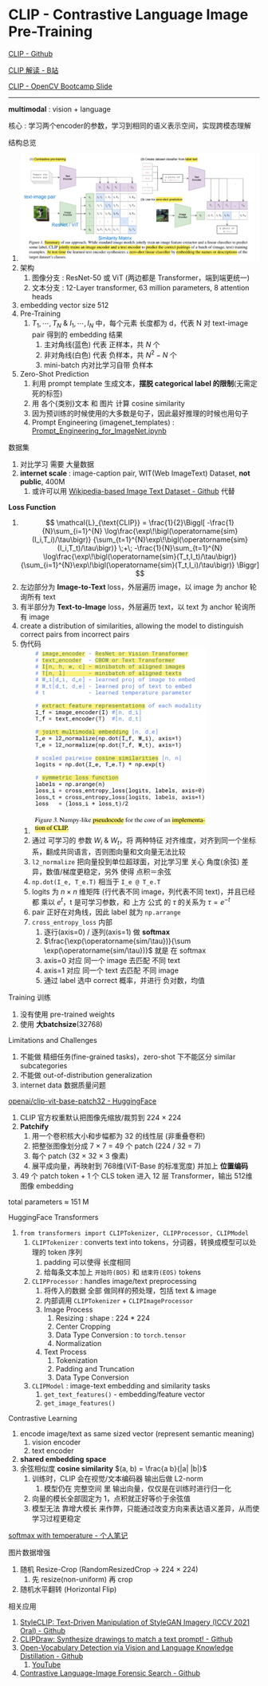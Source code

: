 # CLIP - Contrastive Language Image Pre-Training

[CLIP - Github](https://github.com/openai/CLIP)

[CLIP 解读 - B站](https://www.bilibili.com/video/BV1SL4y1s7LQ)

[CLIP - OpenCV Bootcamp Slide](./OpenCV-Bootcamp_CLIP_Internals_and_Architecture.pdf)

---

**multimodal** : vision + language

核心 : 学习两个encoder的参数，学习到相同的语义表示空间，实现跨模态理解

结构总览
1. <img src="Pics/clip002.png">
2. 架构
   1. 图像分支 : ResNet-50 或 ViT (两边都是 Transformer，端到端更统一)
   2. 文本分支 : 12-Layer transformer, 63 million parameters, 8 attention heads
3. embedding vector size 512
4. Pre-Training
   1. $T_1,\dotsm,T_N$ & $I_1, \dotsm, I_N$ 中，每个元素 长度都为 d，代表 N 对 text-image pair 得到的 embedding 结果
      1. 主对角线(蓝色) 代表 正样本，共 $N$ 个
      2. 非对角线(白色) 代表 负样本，共 $N^2 - N$ 个
      3. mini-batch 内对比学习自带 负样本
5. Zero-Shot Prediction
   1. 利用 prompt template 生成文本，**摆脱 categorical label 的限制**(无需定死的标签)
   2. 用 各个{类别}文本 和 图片 计算 cosine similarity
   3. 因为预训练的时候使用的大多数是句子，因此最好推理的时候也用句子
   4. Prompt Engineering (imagenet_templates) : [Prompt_Engineering_for_ImageNet.ipynb](https://github.com/openai/CLIP/blob/main/notebooks/Prompt_Engineering_for_ImageNet.ipynb)


数据集
1. 对比学习 需要 大量数据
2. **internet scale** : image-caption pair, WIT(Web ImageText) Dataset, **not public**, 400M
   1. 或许可以用 [Wikipedia-based Image Text Dataset - Github](https://github.com/google-research-datasets/wit?tab=readme-ov-file#wit--wikipedia-based-image-text-dataset) 代替




**Loss Function**
1. $$
   \mathcal{L}_{\text{CLIP}}
   = \frac{1}{2}\Biggl[
   -\frac{1}{N}\sum_{i=1}^{N}
      \log\frac{\exp\!\bigl(\operatorname{sim}(I_i,T_i)/\tau\bigr)}
               {\sum_{t=1}^{N}\exp\!\bigl(\operatorname{sim}(I_i,T_t)/\tau\bigr)}
   \;+\;
   -\frac{1}{N}\sum_{t=1}^{N}
      \log\frac{\exp\!\bigl(\operatorname{sim}(T_t,I_t)/\tau\bigr)}
               {\sum_{i=1}^{N}\exp\!\bigl(\operatorname{sim}(T_t,I_i)/\tau\bigr)}
   \Biggr]
   $$
2. 左边部分为 **Image-to-Text** loss，外层遍历 image，以 image 为 anchor 轮询所有 text
3. 有半部分为 **Text-to-Image** loss，外层遍历 text，以 text 为 anchor 轮询所有 image
4. create a distribution of similarities, allowing the model to distinguish correct pairs from incorrect pairs
5. 伪代码
   1. <img src="Pics/clip003.png" width=350>
   2. 通过 可学习的 参数 $W_i$ & $W_t$，将 两种特征 对齐维度，对齐到同一个坐标系，翻成共同语言，否则图向量和文向量无法比较
   3. `l2_normalize` 把向量投到单位超球面，对比学习里 关心 角度(余弦) 差异，数值/梯度更稳定，另外 使得 点积＝余弦
   4. `np.dot(I_e, T_e.T)` 相当于 `I_e @ T_e.T`
   5. logits 为 $n × n$ 维矩阵 (行代表不同 image，列代表不同 text)，并且已经都 乘以 $e^t$，t 是可学习参数，和 上方 公式 的 $\tau$ 的关系为 $\tau = e^{-t}$
   6. pair 正好在对角线，因此 label 就为 `np.arrange`
   7. `cross_entropy_loss` 内部
      1. 逐行(axis=0) / 逐列(axis=1) 做 **softmax**
      2. $\frac{\exp(\operatorname{sim/\tau})}{\sum \exp(\operatorname{sim/\tau})}$ 就是 在 softmax
      3. axis=0 对应 同一个 image 去匹配 不同 text
      4. axis=1 对应 同一个 text 去匹配 不同 image
      5. 通过 label 选中 correct 概率，并进行 负对数，均值



Training 训练
1. 没有使用 pre-trained weights
2. 使用 **大batchsize**(32768)

Limitations and Challenges
1. 不能做 精细任务(fine-grained tasks)，zero-shot 下不能区分 similar subcategories
2. 不能做 out-of-distribution generalization
3. internet data 数据质量问题


[openai/clip-vit-base-patch32 - HuggingFace](https://huggingface.co/openai/clip-vit-base-patch32)
1. CLIP 官方权重默认把图像先缩放/裁剪到 224 × 224
2. **Patchify**
   1. 用一个卷积核大小和步幅都为 32 的线性层 (非重叠卷积)
   2. 把整张图像划分成 7 × 7 = 49 个 patch (224 / 32 = 7)
   3. 每个 patch (32 × 32 × 3 像素)
   4. 展平成向量，再映射到 768维(ViT-Base 的标准宽度) 并加上 **位置编码**
3. 49 个 patch token + 1 个 CLS token 进入 12 层 Transformer，输出 512维 图像 embedding

total parameters ≈ 151 M

HuggingFace Transformers
1. `from transformers import CLIPTokenizer, CLIPProcessor, CLIPModel`
   1. `CLIPTokenizer` : converts text into tokens，分词器，转换成模型可以处理的 token 序列
      1. padding 可以使得 长度相同
      2. 给每条文本加上 `开始符(BOS)` 和 `结束符(EOS)` tokens
   2. `CLIPProcessor` : handles image/text preprocessing
      1. 将传入的数据 全部 做同样的预处理，包括 text & image
      2. 内部调用 `CLIPTokenizer` + `CLIPImageProcessor`
      3. Image Process
         1. Resizing : shape : 224 * 224
         2. Center Cropping
         3. Data Type Conversion : to `torch.tensor`
         4. Normalization
      4. Text Process
         1. Tokenization
         2. Padding and Truncation
         3. Data Type Conversion
   3. `CLIPModel`     : image-text embedding and similarity tasks
      1. `get_text_features()` - embedding/feature vector
      2. `get_image_features()`


Contrastive Learning
1. encode image/text as same sized vector (represent semantic meaning)
   1. vision encoder
   2. text encoder
2. **shared embedding space**
3. 余弦相似度 **cosine similarity** $(a, b) = \frac{a b}{|a| |b|}$
   1. 训练时，CLIP 会在视觉/文本编码器 输出后做 L2-norm
      1. 模型仍在 完整空间 里 输出向量，仅仅是在训练时进行归一化
   2. 向量的模长全部固定为 1，点积就正好等价于余弦值
   3. 模型无法 靠增大模长 来作弊，只能通过改变方向来表达语义差异，从而使学习过程更稳定



[softmax with temperature - 个人笔记](../../../DeepLearning/3B1B/3B1B.md#softmax-with-temperature)



图片数据增强
1. 随机 Resize-Crop (RandomResizedCrop → 224 × 224)
   1. 先 resize(non-uniform) 再 crop
2. 随机水平翻转 (Horizontal Flip)






相关应用
1. [StyleCLIP: Text-Driven Manipulation of StyleGAN Imagery (ICCV 2021 Oral) - Github](https://github.com/orpatashnik/StyleCLIP)
2. [CLIPDraw: Synthesize drawings to match a text prompt! - Github](https://github.com/kvfrans/clipdraw)
3. [Open-Vocabulary Detection via Vision and Language Knowledge Distillation - Github](https://github.com/tensorflow/tpu/tree/master/models/official/detection/projects/vild)
   1. [YouTube](https://www.youtube.com/watch?v=aA0r1M_NWhs)
4. [Contrastive Language-Image Forensic Search - Github](https://github.com/johanmodin/clifs)

